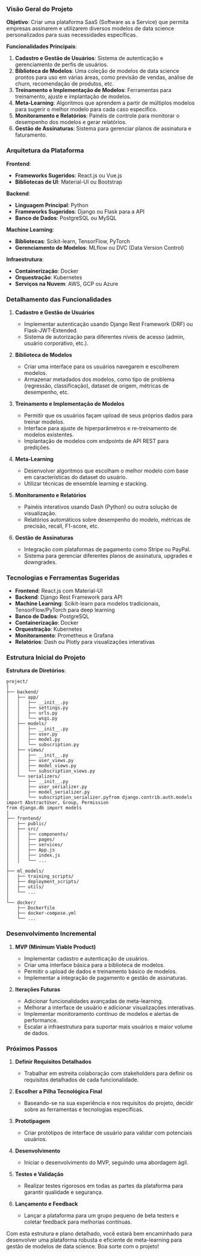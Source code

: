 
### Visão Geral do Projeto

**Objetivo**: Criar uma plataforma SaaS (Software as a Service) que permita empresas assinarem e utilizarem diversos modelos de data science personalizados para suas necessidades específicas.

**Funcionalidades Principais**:
1. **Cadastro e Gestão de Usuários**: Sistema de autenticação e gerenciamento de perfis de usuários.
2. **Biblioteca de Modelos**: Uma coleção de modelos de data science prontos para uso em várias áreas, como previsão de vendas, análise de churn, recomendação de produtos, etc.
3. **Treinamento e Implementação de Modelos**: Ferramentas para treinamento, ajuste e implantação de modelos.
4. **Meta-Learning**: Algoritmos que aprendem a partir de múltiplos modelos para sugerir o melhor modelo para cada caso específico.
5. **Monitoramento e Relatórios**: Painéis de controle para monitorar o desempenho dos modelos e gerar relatórios.
6. **Gestão de Assinaturas**: Sistema para gerenciar planos de assinatura e faturamento.

### Arquitetura da Plataforma

**Frontend**: 
- **Frameworks Sugeridos**: React.js ou Vue.js
- **Bibliotecas de UI**: Material-UI ou Bootstrap

**Backend**:
- **Linguagem Principal**: Python
- **Frameworks Sugeridos**: Django ou Flask para a API
- **Banco de Dados**: PostgreSQL ou MySQL

**Machine Learning**:
- **Bibliotecas**: Scikit-learn, TensorFlow, PyTorch
- **Gerenciamento de Modelos**: MLflow ou DVC (Data Version Control)

**Infraestrutura**:
- **Containerização**: Docker
- **Orquestração**: Kubernetes
- **Serviços na Nuvem**: AWS, GCP ou Azure

### Detalhamento das Funcionalidades

1. **Cadastro e Gestão de Usuários**
    - Implementar autenticação usando Django Rest Framework (DRF) ou Flask-JWT-Extended.
    - Sistema de autorização para diferentes níveis de acesso (admin, usuário corporativo, etc.).

2. **Biblioteca de Modelos**
    - Criar uma interface para os usuários navegarem e escolherem modelos.
    - Armazenar metadados dos modelos, como tipo de problema (regressão, classificação), dataset de origem, métricas de desempenho, etc.

3. **Treinamento e Implementação de Modelos**
    - Permitir que os usuários façam upload de seus próprios dados para treinar modelos.
    - Interface para ajuste de hiperparâmetros e re-treinamento de modelos existentes.
    - Implantação de modelos com endpoints de API REST para predições.

4. **Meta-Learning**
    - Desenvolver algoritmos que escolham o melhor modelo com base em características do dataset do usuário.
    - Utilizar técnicas de ensemble learning e stacking.

5. **Monitoramento e Relatórios**
    - Painéis interativos usando Dash (Python) ou outra solução de visualização.
    - Relatórios automáticos sobre desempenho do modelo, métricas de precisão, recall, F1-score, etc.

6. **Gestão de Assinaturas**
    - Integração com plataformas de pagamento como Stripe ou PayPal.
    - Sistema para gerenciar diferentes planos de assinatura, upgrades e downgrades.

### Tecnologias e Ferramentas Sugeridas

- **Frontend**: React.js com Material-UI
- **Backend**: Django Rest Framework para API
- **Machine Learning**: Scikit-learn para modelos tradicionais, TensorFlow/PyTorch para deep learning
- **Banco de Dados**: PostgreSQL
- **Containerização**: Docker
- **Orquestração**: Kubernetes
- **Monitoramento**: Prometheus e Grafana
- **Relatórios**: Dash ou Plotly para visualizações interativas

### Estrutura Inicial do Projeto

**Estrutura de Diretórios**:
```plaintext
project/
│
├── backend/
│   ├── app/
│   │   ├── __init__.py
│   │   ├── settings.py
│   │   ├── urls.py
│   │   └── wsgi.py
│   ├── models/
│   │   ├── __init__.py
│   │   ├── user.py
│   │   ├── model.py
│   │   └── subscription.py
│   ├── views/
│   │   ├── __init__.py
│   │   ├── user_views.py
│   │   ├── model_views.py
│   │   └── subscription_views.py
│   └── serializers/
│       ├── __init__.py
│       ├── user_serializer.py
│       ├── model_serializer.py
│       └── subscription_serializer.pyfrom django.contrib.auth.models import AbstractUser, Group, Permission
from django.db import models
│
├── frontend/
│   ├── public/
│   ├── src/
│   │   ├── components/
│   │   ├── pages/
│   │   ├── services/
│   │   ├── App.js
│   │   ├── index.js
│   │   └── ...
│
├── ml_models/
│   ├── training_scripts/
│   ├── deployment_scripts/
│   ├── utils/
│   └── ...
│
└── docker/
    ├── Dockerfile
    ├── docker-compose.yml
    └── ...
```

### Desenvolvimento Incremental

1. **MVP (Minimum Viable Product)**
    - Implementar cadastro e autenticação de usuários.
    - Criar uma interface básica para a biblioteca de modelos.
    - Permitir o upload de dados e treinamento básico de modelos.
    - Implementar a integração de pagamento e gestão de assinaturas.

2. **Iterações Futuras**
    - Adicionar funcionalidades avançadas de meta-learning.
    - Melhorar a interface de usuário e adicionar visualizações interativas.
    - Implementar monitoramento contínuo de modelos e alertas de performance.
    - Escalar a infraestrutura para suportar mais usuários e maior volume de dados.

### Próximos Passos

1. **Definir Requisitos Detalhados**
    - Trabalhar em estreita colaboração com stakeholders para definir os requisitos detalhados de cada funcionalidade.

2. **Escolher a Pilha Tecnológica Final**
    - Baseando-se na sua experiência e nos requisitos do projeto, decidir sobre as ferramentas e tecnologias específicas.

3. **Prototipagem**
    - Criar protótipos de interface de usuário para validar com potenciais usuários.

4. **Desenvolvimento**
    - Iniciar o desenvolvimento do MVP, seguindo uma abordagem ágil.

5. **Testes e Validação**
    - Realizar testes rigorosos em todas as partes da plataforma para garantir qualidade e segurança.

6. **Lançamento e Feedback**
    - Lançar a plataforma para um grupo pequeno de beta testers e coletar feedback para melhorias contínuas.

Com esta estrutura e plano detalhado, você estará bem encaminhado para desenvolver uma plataforma robusta e eficiente de meta-learning para gestão de modelos de data science. Boa sorte com o projeto!
